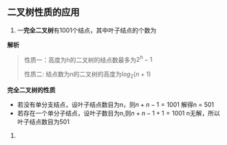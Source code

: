 ## 二叉树性质的应用

1. 一**完全二叉树**有1001个结点，其中叶子结点的个数为

**解析**
> 性质一：高度为h的二叉树的结点数最多为$2^h - 1$
> 
> 性质二: 结点数为n的二叉树的高度为$log_2{(n+1)}$

**完全二叉树的性质**
* 若没有单分支结点，设叶子结点数目为n，则$n + n - 1 = 1001$ 解得n = 501
* 若存在一个单分子结点，设叶子数目为n,则$n + n - 1 + 1 = 1001$ n无解，所以叶子结点数目为501

1. 